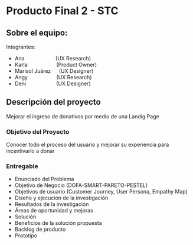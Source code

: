 # __Producto Final 2 - STC__

## Sobre el equipo:
Integrantes:
- Ana&emsp;&emsp;&emsp;&emsp;&emsp;&emsp;(UX Research)
- Karla&emsp;&emsp;&emsp;&emsp;&emsp;&nbsp; (Product Owner)
- Marisol Juárez&emsp;&nbsp; (UX Designer)
- Angy&emsp;&emsp;&emsp;&emsp;&emsp;&nbsp; (UX Research)
- Deni&emsp;&emsp;&emsp;&emsp;&emsp;&nbsp;&nbsp; (UX Designer)

## Descripción del proyecto
Mejorar el ingreso de donativos por medio de una Landig Page

### Objetivo del Proyecto
Conocer todo el proceso del usuario y mejorar su experiencia para incentivarlo a donar

### Entregable
- Enunciado del Problema
- Objetivo de Negocio (DOFA-SMART-PARETO-PESTEL)
- Objetivos de usuario (Customer Journey, User Persona, Empathy Map)
- Diseño y ejecución de la investigación
- Resultados de la investigación
- Áreas de oportunidad y mejoras
- Solución
- Beneficios de la solución propuesta
- Backlog de producto
- Prototipo
